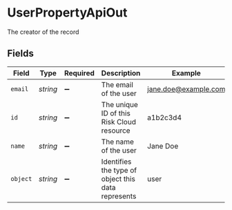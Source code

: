 # UserPropertyApiOut

The creator of the record


## Fields

| Field                                              | Type                                               | Required                                           | Description                                        | Example                                            |
| -------------------------------------------------- | -------------------------------------------------- | -------------------------------------------------- | -------------------------------------------------- | -------------------------------------------------- |
| `email`                                            | *string*                                           | :heavy_minus_sign:                                 | The email of the user                              | jane.doe@example.com                               |
| `id`                                               | *string*                                           | :heavy_minus_sign:                                 | The unique ID of this Risk Cloud resource          | a1b2c3d4                                           |
| `name`                                             | *string*                                           | :heavy_minus_sign:                                 | The name of the user                               | Jane Doe                                           |
| `object`                                           | *string*                                           | :heavy_minus_sign:                                 | Identifies the type of object this data represents | user                                               |